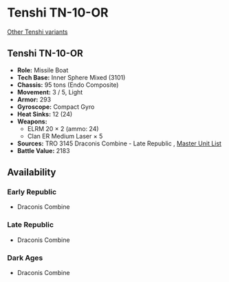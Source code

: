 # Tenshi TN-10-OR 

[Other Tenshi variants](../tenshi.md) 

## Tenshi TN-10-OR 

- **Role:** Missile Boat 
- **Tech Base:** Inner Sphere Mixed (3101) 
- **Chassis:** 95 tons (Endo Composite) 
- **Movement:** 3 / 5, Light 
- **Armor:** 293 
- **Gyroscope:** Compact Gyro 
- **Heat Sinks:** 12 (24) 
- **Weapons:** 
  - ELRM 20 × 2 (ammo: 24) 
  - Clan ER Medium Laser × 5 
- **Sources:** TRO 3145 Draconis Combine - Late Republic , [Master Unit List](http://masterunitlist.info/Unit/Details/6424/tenshi-tn-10-or) 
- **Battle Value:** 2183 

## Availability 

### Early Republic 

- Draconis Combine 

### Late Republic 

- Draconis Combine 

### Dark Ages 

- Draconis Combine 

